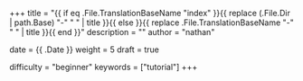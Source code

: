 +++
title = "{{ if eq .File.TranslationBaseName "index" }}{{ replace (.File.Dir | path.Base) "-" " " | title }}{{ else }}{{ replace .File.TranslationBaseName "-" " " | title }}{{ end }}"
description = ""
author = "nathan"

date = {{ .Date }}
weight = 5
draft = true

difficulty = "beginner"
keywords = ["tutorial"]
+++
